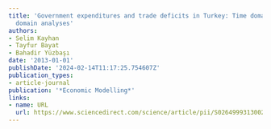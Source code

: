 ```yaml
---
title: 'Government expenditures and trade deficits in Turkey: Time domain and frequency
  domain analyses'
authors:
- Selim Kayhan
- Tayfur Bayat
- Bahadir Yüzbaşı
date: '2013-01-01'
publishDate: '2024-02-14T11:17:25.754607Z'
publication_types:
- article-journal
publication: '*Economic Modelling*'
links:
- name: URL
  url: https://www.sciencedirect.com/science/article/pii/S026499931300240X
---
```

